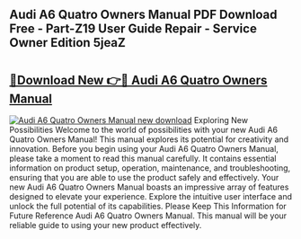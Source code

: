 ## Audi A6 Quatro Owners Manual PDF Download Free - Part-Z19 User Guide Repair - Service Owner Edition 5jeaZ

# <h2><a href="http://bc66306.oget.top/?id=Audi+A6+Quatro+Owners+Manual">🔗Download New 👉🔴 Audi A6 Quatro Owners Manual</a></h2>

[![Audi A6 Quatro Owners Manual new download](https://i.imgur.com/5g1atiW.png)](http://bc66306.oget.top/?id=Audi+A6+Quatro+Owners+Manual)
Exploring New Possibilities Welcome to the world of possibilities with your new Audi A6 Quatro Owners Manual! This manual explores its potential for creativity and innovation. Before you begin using your Audi A6 Quatro Owners Manual, please take a moment to read this manual carefully. It contains essential information on product setup, operation, maintenance, and troubleshooting, ensuring that you are able to use the product safely and effectively. Your new Audi A6 Quatro Owners Manual boasts an impressive array of features designed to elevate your experience. Explore the intuitive user interface and unlock the full potential of its capabilities. Please Keep This Information for Future Reference Audi A6 Quatro Owners Manual. This manual will be your reliable guide to using your new product effectively.
